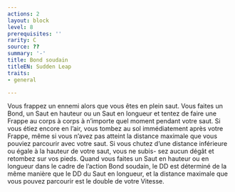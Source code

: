 ```yaml
---
actions: 2
layout: block
level: 8
prerequisites: ''
rarity: C
source: ??
summary: '-'
title: Bond soudain
titleEN: Sudden Leap
traits:
- general

---
```


<p>Vous frappez un ennemi alors que vous êtes en plein saut. Vous faites un Bond, un Saut en hauteur ou un Saut en longueur et tentez de faire une Frappe au corps à corps à n’importe quel moment pendant votre saut. Si vous étiez encore en l’air, vous tombez au sol immédiatement après votre Frappe, même si vous n’avez pas atteint la distance maximale que vous pouviez parcourir avec votre saut. Si vous chutez d’une distance inférieure ou égale à la hauteur de votre saut, vous ne subis-
sez aucun dégât et retombez sur vos pieds. Quand vous faites un Saut en hauteur ou en longueur dans le cadre de l’action Bond soudain, le DD est déterminé de la même manière que le DD du Saut en longueur, et la distance maximale que vous pouvez parcourir est le double de votre Vitesse.</p>